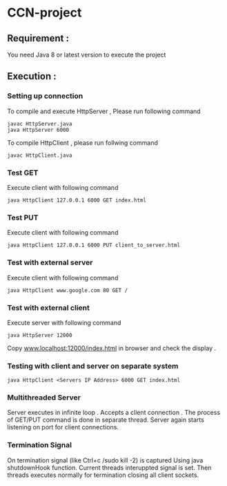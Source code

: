 # CCN-project

## Requirement :
You need Java 8 or latest version to execute the project

## Execution :

### Setting up connection
To compile and execute HttpServer , Please run following command

```
javac HttpServer.java
java HttpServer 6000
```
To compile HttpClient , please run follwing command
```
javac HttpClient.java
```

### Test GET 
Execute client with following command
```
java HttpClient 127.0.0.1 6000 GET index.html
```
### Test PUT
Execute client with following command
```
java HttpClient 127.0.0.1 6000 PUT client_to_server.html
```
### Test with external server
Execute client with following command
```
java HttpClient www.google.com 80 GET /
```
### Test with external client
Execute server with following command
```
java HttpServer 12000
```
Copy www.localhost:12000/index.html in browser and check the display .

### Testing with client and server on separate system
```
java HttpClient <Servers IP Address> 6000 GET index.html
```
### Multithreaded Server
Server executes in infinite loop . Accepts a client connection .
The process of GET/PUT command is done in separate thread.
Server again starts listening on port for client connections.

### Termination Signal
On termination signal (like Ctrl+c /sudo kill -2) is captured Using java shutdownHook function. 
Current threads interuppted signal is set. Then threads executes normally for termination closing all client sockets.



